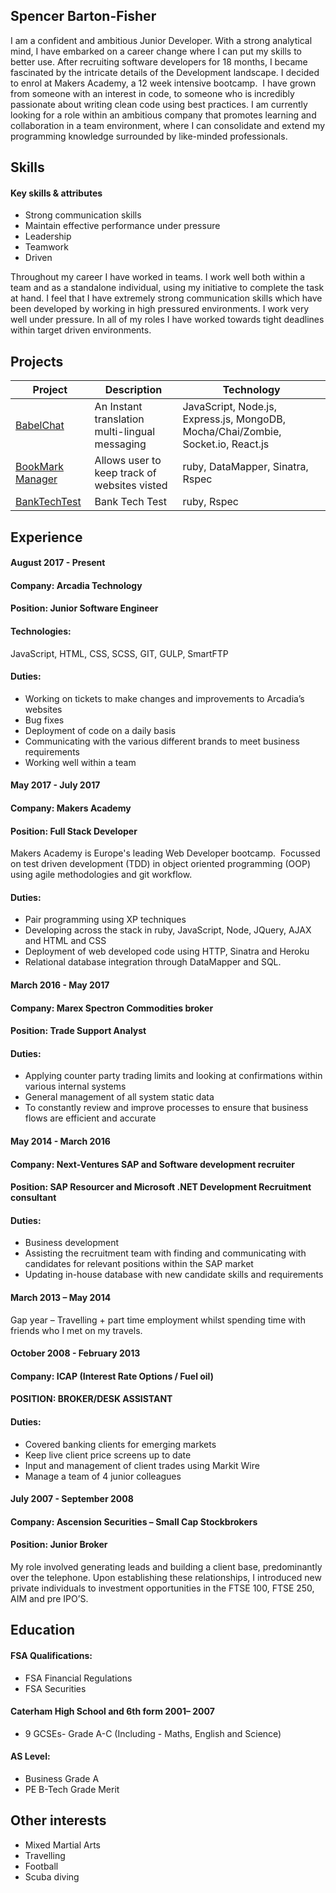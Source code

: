 ## Spencer Barton-Fisher

I am a confident and ambitious Junior Developer. With a strong analytical mind, I have embarked on a career change where I can put my skills to better use. After recruiting software developers for 18 months, I became fascinated by the intricate details of the Development landscape. I decided to enrol at Makers Academy, a 12 week intensive bootcamp.  I have grown from someone with an interest in code, to someone who is incredibly passionate about writing clean code using best practices. I am currently looking for a role within an ambitious company that promotes learning and collaboration in a team environment, where I can consolidate and extend my programming knowledge surrounded by like-minded professionals.

## Skills

#### Key skills & attributes

- Strong communication skills
- Maintain effective performance under pressure
- Leadership
- Teamwork
- Driven

Throughout my career I have worked in teams. I work well both within a team and as a standalone individual, using my initiative to complete the task at hand. I feel that I have extremely strong communication skills which have been developed by working in high pressured environments. I work very well under pressure. In all of my roles I have worked towards tight deadlines within target driven environments.

## Projects

 Project                                                               | Description   | Technology
 -------------                                                         | ------------- |----------
 [BabelChat](https://github.com/spencerbf/BabelChat)                | An Instant translation multi-lingual messaging | JavaScript, Node.js, Express.js, MongoDB, Mocha/Chai/Zombie, Socket.io, React.js
 [BookMark Manager](https://github.com/spencerbf/bookmark_manager/commits/master)               |Allows user to keep track of websites visted  | ruby, DataMapper, Sinatra, Rspec
 [BankTechTest](https://github.com/spencerbf/Bank-Account-Test-Tech)              | Bank Tech Test | ruby, Rspec


## Experience

#### August 2017 - Present

#### Company:		Arcadia Technology
#### Position:		Junior Software Engineer

#### Technologies:
JavaScript, HTML, CSS, SCSS, GIT, GULP, SmartFTP

#### Duties:
- Working on tickets to make changes and improvements to Arcadia’s websites
- Bug fixes
- Deployment of code on a daily basis
- Communicating with the various different brands to meet business requirements
- Working well within a team

#### May 2017 - July 2017

#### Company:		Makers Academy
#### Position:		Full Stack Developer

Makers Academy is Europe's leading Web Developer bootcamp. 
Focussed on test driven development (TDD) in object oriented programming (OOP) using agile methodologies and git workflow.

#### Duties:
- Pair programming using XP techniques
- Developing across the stack in ruby, JavaScript, Node, JQuery, AJAX and HTML and CSS
- Deployment of web developed code using HTTP, Sinatra and Heroku
- Relational database integration through DataMapper and SQL.


#### March 2016 - May 2017

#### Company:		Marex Spectron Commodities broker
#### Position:		Trade Support Analyst

#### Duties:
- Applying counter party trading limits and looking at confirmations within various internal systems
- General management of all system static data
- To constantly review and improve processes to ensure that business flows are efficient and accurate

#### May 2014 - March 2016

#### Company:		Next-Ventures SAP and Software development recruiter
#### Position:	SAP Resourcer and Microsoft .NET Development Recruitment consultant

#### Duties:
- Business development
- Assisting the recruitment team with finding and communicating with candidates for relevant positions      within the SAP market
- Updating in-house database with new candidate skills and requirements


#### March 2013 – May 2014
Gap year – Travelling + part time employment whilst spending time with friends who I met on my travels.

#### October 2008 - February 2013

#### Company:		ICAP (Interest Rate Options / Fuel oil)
#### POSITION:		BROKER/DESK ASSISTANT

#### Duties:
- Covered banking clients for emerging markets
- Keep live client price screens up to date
- Input and management of client trades using Markit Wire
- Manage a team of 4 junior colleagues


#### July 2007 - September 2008

#### Company:		Ascension Securities – Small Cap Stockbrokers
#### Position:		Junior Broker

My role involved generating leads and building a client base, predominantly over the telephone.
Upon establishing these relationships, I introduced new private individuals to investment opportunities in the FTSE 100, FTSE 250, AIM and pre IPO’S.

## Education

#### FSA Qualifications:

- FSA Financial Regulations
- FSA Securities

#### Caterham High School and 6th form 2001– 2007

- 9 GCSEs- Grade A-C (Including - Maths, English and Science)

#### AS Level:

- Business 		Grade A
- PE B-Tech		Grade Merit

## Other interests

- Mixed Martial Arts
- Travelling
- Football
- Scuba diving
